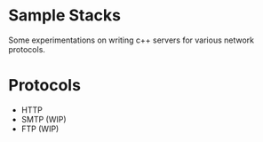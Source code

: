 # Sample Stacks 
Some experimentations on writing c++ servers for various network protocols.

# Protocols
- HTTP
- SMTP (WIP)
- FTP (WIP)